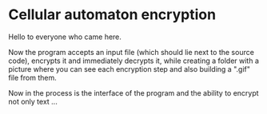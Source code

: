 # Cellular automaton encryption

Hello to everyone who came here.

Now the program accepts an input file (which should lie next to the source code), encrypts it and immediately decrypts it, while creating a folder with a picture where you can see each encryption step and also building a ".gif" file from them.

Now in the process is the interface of the program and the ability to encrypt not only text ...
